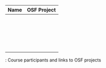 | Name | OSF Project |
|------|-------------|
|      |             |
|      |             |
|      |             |
|      |             |
|      |             |
|      |             |
|      |             |
|      |             |
|      |             |
|      |             |
|      |             |
|      |             |
|      |             |
|      |             |
|      |             |
|      |             |
|      |             |
|      |             |
|      |             |
|      |             |

: Course participants and links to OSF projects
